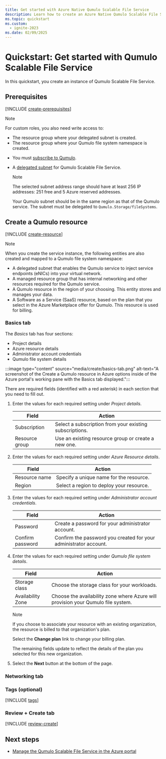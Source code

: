 ```yaml
---
title: Get started with Azure Native Qumulo Scalable File Service
description: Learn how to create an Azure Native Qumulo Scalable File Service resource in the Azure portal.
ms.topic: quickstart
ms.custom:
  - ignite-2023
ms.date: 02/09/2025
---
```


# Quickstart: Get started with Qumulo Scalable File Service

In this quickstart, you create an instance of Qumulo Scalable File Service.

## Prerequisites

[!INCLUDE [create-prerequisites](../includes/create-prerequisites.md)]

   > [!NOTE]
   >
   > For custom roles, you also need write access to:
   >
   > - The resource group where your delegated subnet is created.
   > - The resource group where your Qumulo file system namespace is created.

- You must [subscribe to Qumulo](overview.md#subscribe-to-qumulo).
- A [delegated subnet](/azure/virtual-network/manage-subnet-delegation?tabs=manage-subnet-delegation-portal) for Qumulo Scalable File Service.

   > [!NOTE]
   > The selected subnet address range should have at least 256 IP addresses: 251 free and 5 Azure reserved addresses.
   >
   > Your Qumulo subnet should be in the same region as that of the Qumulo service. The subnet must be delegated to `Qumulo.Storage/fileSystems`.

## Create a Qumulo resource

[!INCLUDE [create-resource](../includes/create-resource.md)]

> [!NOTE]
> 
> When you create the service instance, the following entities are also created and mapped to a Qumulo file system namespace:
> 
> - A delegated subnet that enables the Qumulo service to inject service endpoints (eNICs) into your virtual network.
> - A managed resource group that has internal networking and other resources required for the Qumulo service.
> - A Qumulo resource in the region of your choosing. This entity stores and manages your data.
> - A Software as a Service (SaaS) resource, based on the plan that you select in the Azure Marketplace offer for Qumulo. This resource is used for billing.

### Basics tab

The *Basics* tab has four sections:

- Project details
- Azure resource details
- Administrator account credentials
- Qumulo file system details

:::image type="content" source="media/create/basics-tab.png" alt-text="A screenshot of the Create a Qumulo resource in Azure options inside of the Azure portal's working pane with the Basics tab displayed.":::

There are required fields (identified with a red asterisk) in each section that you need to fill out.

1. Enter the values for each required setting under *Project details*.

    | Field               | Action                                                    |
    |---------------------|-----------------------------------------------------------|
    | Subscription        | Select a subscription from your existing subscriptions.   |
    | Resource group      | Use an existing resource group or create a new one.       |

1. Enter the values for each required setting under *Azure Resource details*.

    | Field              | Action                                    |
    |--------------------|-------------------------------------------|
    | Resource name      | Specify a unique name for the resource.   |
    | Region             | Select a region to deploy your resource.  |

1. Enter the values for each required setting under *Administrator account credentials*.

    | Field             | Action                                                                                           |
    |-------------------|--------------------------------------------------------------------------------------------------|
    | Password          | Create a password for your administrator account.                                                |
    | Confirm password  | Confirm the password you created for your administrator account.                                 |

1. Enter the values for each required setting under *Qumulo file system details*.

    | Field             | Action                                                                                           |
    |-------------------|--------------------------------------------------------------------------------------------------|
    | Storage class     | Choose the storage class for your workloads.                                                     |
    | Availability Zone | Choose the availability zone where Azure will provision your Qumulo file system.                 |

    > [!NOTE]
    > If you choose to associate your resource with an existing organization, the resource is billed to that organization's plan. 

    Select the **Change plan** link to change your billing plan.

    The remaining fields update to reflect the details of the plan you selected for this new organization.

1. Select the **Next** button at the bottom of the page.

### Networking tab

### Tags (optional)

[!INCLUDE [tags](../includes/tags.md)]

### Review + Create tab

[!INCLUDE [review-create](../includes/review-create.md)]

## Next steps

- [Manage the Qumulo Scalable File Service in the Azure portal](manage.md)